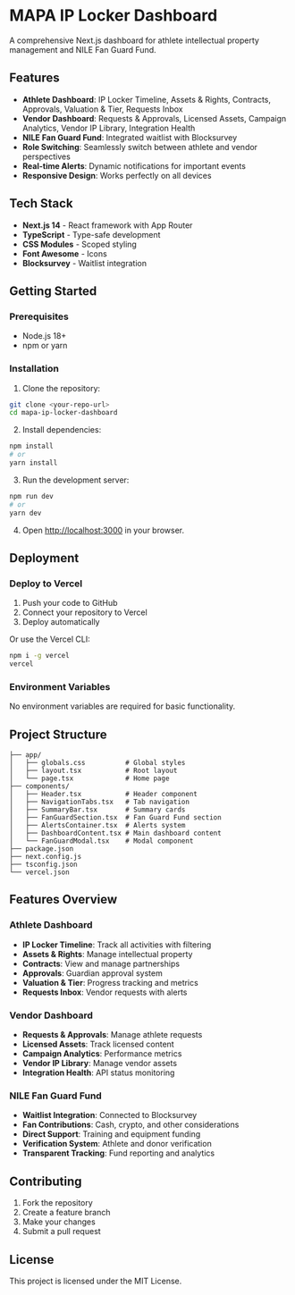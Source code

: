 # MAPA IP Locker Dashboard

A comprehensive Next.js dashboard for athlete intellectual property management and NILE Fan Guard Fund.

## Features

- **Athlete Dashboard**: IP Locker Timeline, Assets & Rights, Contracts, Approvals, Valuation & Tier, Requests Inbox
- **Vendor Dashboard**: Requests & Approvals, Licensed Assets, Campaign Analytics, Vendor IP Library, Integration Health
- **NILE Fan Guard Fund**: Integrated waitlist with Blocksurvey
- **Role Switching**: Seamlessly switch between athlete and vendor perspectives
- **Real-time Alerts**: Dynamic notifications for important events
- **Responsive Design**: Works perfectly on all devices

## Tech Stack

- **Next.js 14** - React framework with App Router
- **TypeScript** - Type-safe development
- **CSS Modules** - Scoped styling
- **Font Awesome** - Icons
- **Blocksurvey** - Waitlist integration

## Getting Started

### Prerequisites

- Node.js 18+ 
- npm or yarn

### Installation

1. Clone the repository:
```bash
git clone <your-repo-url>
cd mapa-ip-locker-dashboard
```

2. Install dependencies:
```bash
npm install
# or
yarn install
```

3. Run the development server:
```bash
npm run dev
# or
yarn dev
```

4. Open [http://localhost:3000](http://localhost:3000) in your browser.

## Deployment

### Deploy to Vercel

1. Push your code to GitHub
2. Connect your repository to Vercel
3. Deploy automatically

Or use the Vercel CLI:
```bash
npm i -g vercel
vercel
```

### Environment Variables

No environment variables are required for basic functionality.

## Project Structure

```
├── app/
│   ├── globals.css          # Global styles
│   ├── layout.tsx           # Root layout
│   └── page.tsx             # Home page
├── components/
│   ├── Header.tsx           # Header component
│   ├── NavigationTabs.tsx   # Tab navigation
│   ├── SummaryBar.tsx       # Summary cards
│   ├── FanGuardSection.tsx  # Fan Guard Fund section
│   ├── AlertsContainer.tsx  # Alerts system
│   ├── DashboardContent.tsx # Main dashboard content
│   └── FanGuardModal.tsx    # Modal component
├── package.json
├── next.config.js
├── tsconfig.json
└── vercel.json
```

## Features Overview

### Athlete Dashboard
- **IP Locker Timeline**: Track all activities with filtering
- **Assets & Rights**: Manage intellectual property
- **Contracts**: View and manage partnerships
- **Approvals**: Guardian approval system
- **Valuation & Tier**: Progress tracking and metrics
- **Requests Inbox**: Vendor requests with alerts

### Vendor Dashboard
- **Requests & Approvals**: Manage athlete requests
- **Licensed Assets**: Track licensed content
- **Campaign Analytics**: Performance metrics
- **Vendor IP Library**: Manage vendor assets
- **Integration Health**: API status monitoring

### NILE Fan Guard Fund
- **Waitlist Integration**: Connected to Blocksurvey
- **Fan Contributions**: Cash, crypto, and other considerations
- **Direct Support**: Training and equipment funding
- **Verification System**: Athlete and donor verification
- **Transparent Tracking**: Fund reporting and analytics

## Contributing

1. Fork the repository
2. Create a feature branch
3. Make your changes
4. Submit a pull request

## License

This project is licensed under the MIT License.


